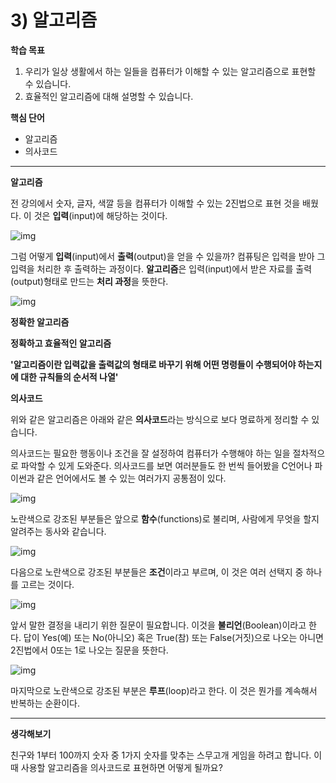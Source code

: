 # 3) 알고리즘



**학습 목표**

1. 우리가 일상 생활에서 하는 일들을 컴퓨터가 이해할 수 있는 알고리즘으로 표현할 수 있습니다.
2. 효율적인 알고리즘에 대해 설명할 수 있습니다.



**핵심 단어**

- 알고리즘
- 의사코드

 

------



**알고리즘**


전 강의에서 숫자, 글자, 색깔 등을 컴퓨터가 이해할 수 있는 2진법으로 표현 것을 배웠다.
이 것은 **입력**(input)에 해당하는 것이다.

![img](https://cphinf.pstatic.net/mooc/20200607_165/1591525504995oNdxH_PNG/mceclip2.png)


그럼 어떻게 **입력**(input)에서 **출력**(output)을 얻을 수 있을까?
컴퓨팅은 입력을 받아 그 입력을 처리한 후 출력하는 과정이다.
**알고리즘**은 입력(input)에서 받은 자료를 출력(output)형태로 만드는 **처리 과정**을 뜻한다.

![img](https://cphinf.pstatic.net/mooc/20200607_61/1591525709658RVdvU_PNG/mceclip3.png)



**정확한 알고리즘**



**정확하고 효율적인 알고리즘**

**'알고리즘이란 입력값을 출력값의 형태로 바꾸기 위해 어떤 명령들이 수행되어야 하는지에 대한 규칙들의 순서적 나열'**



**의사코드**


위와 같은 알고리즘은 아래와 같은 **의사코드**라는 방식으로 보다 명료하게 정리할 수 있습니다. 

의사코드는 필요한 행동이나 조건을 잘 설정하여 컴퓨터가 수행해야 하는 일을 절차적으로 파악할 수 있게 도와준다.
의사코드를 보면 여러분들도 한 번씩 들어봤을 C언어나 파이썬과 같은 언어에서도 볼 수 있는 여러가지 공통점이 있다.

![img](https://cphinf.pstatic.net/mooc/20200607_84/1591529602350iS3Ov_PNG/mceclip3.png)

노란색으로 강조된 부분들은 앞으로 **함수**(functions)로 불리며, 사람에게 무엇을 할지 알려주는 동사와 같습니다.

![img](https://cphinf.pstatic.net/mooc/20200607_42/15915298004182FtAt_PNG/mceclip4.png)

다음으로 노란색으로 강조된 부분들은 **조건**이라고 부르며, 이 것은 여러 선택지 중 하나를 고르는 것이다.

![img](https://cphinf.pstatic.net/mooc/20200607_38/1591529873126cFy5P_PNG/mceclip5.png)

앞서 말한 결정을 내리기 위한 질문이 필요합니다. 이것을 **불리언**(Boolean)이라고 한다.
답이 Yes(예) 또는 No(아니오) 혹은 True(참) 또는 False(거짓)으로 나오는 아니면 2진법에서 0또는 1로 나오는 질문을 뜻한다.

![img](https://cphinf.pstatic.net/mooc/20200607_179/1591530051741KueHW_PNG/mceclip6.png)

마지막으로 노란색으로 강조된 부분은 **루프**(loop)라고 한다.
이 것은 뭔가를 계속해서 반복하는 순환이다.



------

 

**생각해보기**

친구와 1부터 100까지 숫자 중 1가지 숫자를 맞추는 스무고개 게임을 하려고 합니다. 이 때 사용할 알고리즘을 의사코드로 표현하면 어떻게 될까요?



